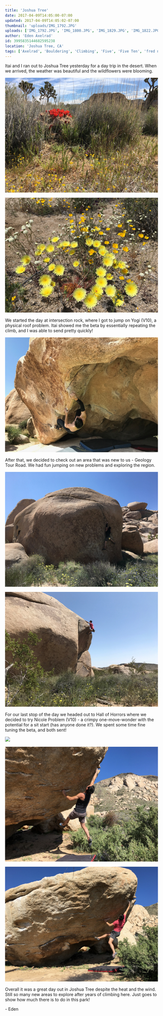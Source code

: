 ```yaml
---
title: 'Joshua Tree'
date: 2017-04-09T14:05:00-07:00
updated: 2017-04-09T14:05:02-07:00
thumbnail: 'uploads/IMG_1792.JPG'
uploads: ['IMG_1792.JPG', 'IMG_1800.JPG', 'IMG_1829.JPG', 'IMG_1822.JPG', 'IMG_1834.JPG', 'IMG_1825.JPG', 'IMG_1826.JPG', 'IMG_1828.JPG']
author: 'Eden Axelrad'
id: 3995835144682595238
location: 'Joshua Tree, CA'
tags: ['Axelrad', 'Bouldering', 'Climbing', 'Five', 'Five Ten', 'fred nicole', 'granite', 'Joshua', 'nicole problem', 'Ten', 'Tree', 'v10', 'yogi']
---
```


Itai and I ran out to Joshua Tree yesterday for a day trip in the desert. When we arrived, the weather was beautiful and the wildflowers were blooming.

![](uploads/IMG_1792.JPG)

![](uploads/IMG_1800.JPG)

We started the day at intersection rock, where I got to jump on Yogi (V10), a physical roof problem. Itai showed me the beta by essentially repeating the climb, and I was able to send pretty quickly!

![On my send of Yogi (V10)](uploads/IMG_1829.JPG)

After that, we decided to check out an area that was new to us - Geology Tour Road. We had fun jumping on new problems and exploring the region.

![Itai working on Thin Crack (V10)](uploads/IMG_1822.JPG)

![Me on the Dripper boulder](uploads/IMG_1834.JPG)

For our last stop of the day we headed out to Hall of Horrors where we decided to try Nicole Problem (V10) - a crimpy one-move-wonder with the potential for a sit start (has anyone done it?). We spent some time fine tuning the beta, and both sent!

![](uploads/IMG_1825.JPG)

![Itai sending Nicole Problem (V10)](uploads/IMG_1826.JPG)

![Me too!](uploads/IMG_1828.JPG)

Overall it was a great day out in Joshua Tree despite the heat and the wind. Still so many new areas to explore after years of climbing here. Just goes to show how much there is to do in this park!

\- Eden
